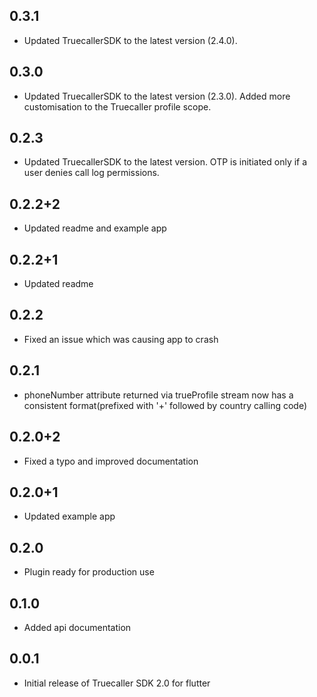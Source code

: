 ## 0.3.1
* Updated TruecallerSDK to the latest version (2.4.0).

## 0.3.0
* Updated TruecallerSDK to the latest version (2.3.0). Added more customisation to the Truecaller profile scope.

## 0.2.3
* Updated TruecallerSDK to the latest version. OTP is initiated only if a user denies call log permissions.

## 0.2.2+2
* Updated readme and example app

## 0.2.2+1
* Updated readme

## 0.2.2
* Fixed an issue which was causing app to crash

## 0.2.1
* phoneNumber attribute returned via trueProfile stream now has a consistent format(prefixed with '+' followed by country calling code)

## 0.2.0+2
* Fixed a typo and improved documentation

## 0.2.0+1
* Updated example app

## 0.2.0
* Plugin ready for production use

## 0.1.0
* Added api documentation

## 0.0.1
* Initial release of Truecaller SDK 2.0 for flutter
